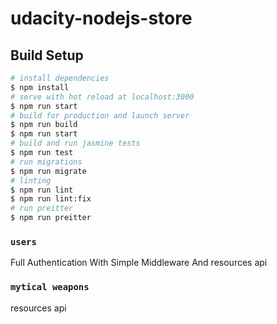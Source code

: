 # udacity-nodejs-store

## Build Setup

```bash
# install dependencies
$ npm install
# serve with hot reload at localhost:3000
$ npm run start
# build for production and launch server
$ npm run build
$ npm run start
# build and run jasmine tests
$ npm run test
# run migrations
$ npm run migrate
# linting
$ npm run lint
$ npm run lint:fix
# run preitter
$ npm run preitter
```

### `users`
Full Authentication With Simple Middleware And resources api

### `mytical weapons`
resources api
